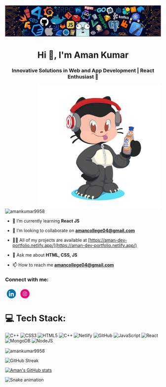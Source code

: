 [![MasterHead](https://github.com/AmanKumar9958/AmanKumar9958/blob/main/assets/git_banner.png)](https://aman-dev-portfolio.netlify.app/)
<h1 align="center">Hi 👋, I'm Aman Kumar</h1>
<h3 align="center">Innovative Solutions in Web and App Development | React Enthusiast 🚀</h3>
<img alt="Coding" align="right" width="400" src="https://github.com/AmanKumar9958/AmanKumar9958/blob/main/assets/avtar.png">

<p align="left"> <img src="https://komarev.com/ghpvc/?username=amankumar9958&label=Profile%20views&color=0e75b6&style=flat" alt="amankumar9958" /> </p>

- 🌱 I’m currently learning **React JS**

- 👯 I’m looking to collaborate on **amancollege04@gmail.com**

- 👨‍💻 All of my projects are available at [https://aman-dev-portfolio.netlify.app/](https://aman-dev-portfolio.netlify.app/)

- 💬 Ask me about **HTML, CSS, JS**

- 📫 How to reach me **amancollege04@gmail.com**

<h3 align="left">Connect with me:</h3>
<p align="left">
<a href="https://linkedin.com/in/aman-kumar-39a7b7292" target="blank"><img align="center" src="https://github.com/AmanKumar9958/AmanKumar9958/blob/main/assets/git_linkedIn.gif" alt="LinkedIn" height="40" width="40" /></a>
<a href="https://instagram.com/amank_kabaddi_04" target="blank"><img align="center" src="https://github.com/AmanKumar9958/AmanKumar9958/blob/main/assets/git_insta.gif" alt="Instagram" height="40" width="40" /></a>
</p>

# 💻 Tech Stack:
![C++](https://img.shields.io/badge/c++-%2300599C.svg?style=for-the-badge&logo=c%2B%2B&logoColor=white) ![CSS3](https://img.shields.io/badge/css3-%231572B6.svg?style=for-the-badge&logo=css3&logoColor=white) ![HTML5](https://img.shields.io/badge/html5-%23E34F26.svg?style=for-the-badge&logo=html5&logoColor=white) ![C++](https://img.shields.io/badge/c++-%2300599C.svg?style=for-the-badge&logo=c%2B%2B&logoColor=white) ![Netlify](https://img.shields.io/badge/netlify-%23000000.svg?style=for-the-badge&logo=netlify&logoColor=#00C7B7) ![GitHub](https://img.shields.io/badge/github-%23121011.svg?style=for-the-badge&logo=github&logoColor=white) ![JavaScript](https://img.shields.io/badge/javascript-%23323330.svg?style=for-the-badge&logo=javascript&logoColor=%23F7DF1E) ![React](https://img.shields.io/badge/react-%2320232a.svg?style=for-the-badge&logo=react&logoColor=%2361DAFB) ![MongoDB](https://img.shields.io/badge/MongoDB-%234ea94b.svg?style=for-the-badge&logo=mongodb&logoColor=white) ![NodeJS](https://img.shields.io/badge/node.js-6DA55F?style=for-the-badge&logo=node.js&logoColor=white)

<p><img align="center" src="https://github-readme-stats.vercel.app/api/top-langs?username=amankumar9958&show_icons=true&locale=en&layout=compact" alt="amankumar9958" /></p>

![GitHub Streak](https://github-readme-streak-stats-eight.vercel.app/?user=AmanKumar9958)

[![Aman's GitHub stats](https://github-readme-stats.vercel.app/api?username=AmanKumar9958)](https://github.com/anuraghazra/github-readme-stats)

<img src="https://raw.githubusercontent.com/maurodesouza/maurodesouza/output/snake.svg" alt="Snake animation" />
